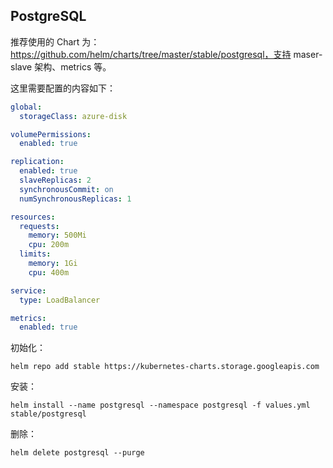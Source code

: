 ## PostgreSQL

推荐使用的 Chart 为：https://github.com/helm/charts/tree/master/stable/postgresql，支持 maser-slave 架构、metrics 等。

这里需要配置的内容如下：

```yaml
global:
  storageClass: azure-disk

volumePermissions:
  enabled: true

replication:
  enabled: true
  slaveReplicas: 2
  synchronousCommit: on
  numSynchronousReplicas: 1

resources:
  requests:
    memory: 500Mi
    cpu: 200m
  limits:
    memory: 1Gi
    cpu: 400m

service:
  type: LoadBalancer

metrics:
  enabled: true
```

初始化：

```shell
helm repo add stable https://kubernetes-charts.storage.googleapis.com
```

安装：

```shell
helm install --name postgresql --namespace postgresql -f values.yml stable/postgresql
```

 删除：

```shell
helm delete postgresql --purge
```

